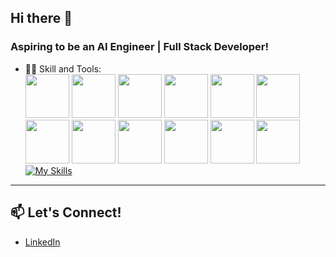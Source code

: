 ## Hi there 👋

### Aspiring to be an AI Engineer | Full Stack Developer! 

- 🧑‍💻 Skill and Tools:  
 <a href="https://github.com/motdotla/dotenv"><img src="https://cdn.jsdelivr.net/npm/@tandpfun/skill-icons/icons/env.svg" width="70" height="70" /></a> 
  <a href="https://www.arduino.cc/"><img src="https://cdn.jsdelivr.net/npm/@tandpfun/skill-icons/icons/arduino.svg" width="70" height="70" /></a> 
  <a href="https://matplotlib.org/"><img src="https://cdn.jsdelivr.net/npm/@tandpfun/skill-icons/icons/matplotlib.svg" width="70" height="70" /></a> 
  <a href="https://pytorch.org/"><img src="https://cdn.jsdelivr.net/npm/@tandpfun/skill-icons/icons/pytorch.svg" width="70" height="70" /></a> 
  <a href="https://www.tensorflow.org/"><img src="https://cdn.jsdelivr.net/npm/@tandpfun/skill-icons/icons/tensorflow.svg" width="70" height="70" /></a> 
  <a href="https://www.typescriptlang.org/"><img src="https://cdn.jsdelivr.net/npm/@tandpfun/skill-icons/icons/typescript.svg" width="70" height="70" /></a> 
  <a href="https://flask.palletsprojects.com/"><img src="https://cdn.jsdelivr.net/npm/@tandpfun/skill-icons/icons/flask.svg" width="70" height="70" /></a> 
  <a href="https://jupyter.org/"><img src="https://cdn.jsdelivr.net/npm/@tandpfun/skill-icons/icons/jupyter.svg" width="70" height="70" /></a> 
  <a href="https://git-scm.com/"><img src="https://cdn.jsdelivr.net/npm/@tandpfun/skill-icons/icons/git.svg" width="70" height="70" /></a> 
  <a href="https://scikit-learn.org/"><img src="https://cdn.jsdelivr.net/npm/@tandpfun/skill-icons/icons/scikit-learn.svg" width="70" height="70" /></a> 
  <a href="https://reactjs.org/"><img src="https://cdn.jsdelivr.net/npm/@tandpfun/skill-icons/icons/react.svg" width="70" height="70" /></a> 
  <a href="https://www.djangoproject.com/"><img src="https://cdn.jsdelivr.net/npm/@tandpfun/skill-icons/icons/django.svg" width="70" height="70" /></a>
  [![My Skills](https://skillicons.dev/icons?i=java,kotlin,nodejs,figma&theme=light)](https://skillicons.dev)




---

## 📫 Let's Connect!
- [LinkedIn](https://linkedin.com/in/aarontayhanyen)



